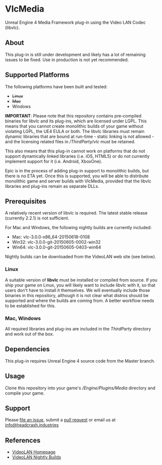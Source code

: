 # VlcMedia

Unreal Engine 4 Media Framework plug-in using the Video LAN Codec (libvlc).


## About

This plug-in is still under development and likely has a lot of remaining issues to be fixed. Use in production is not yet recommended.


## Supported Platforms

The following platforms have been built and tested:

- ~~Linux~~
- ~~Mac~~
- Windows

**IMPORTANT**: Please note that this repository contains pre-compiled binaries for libvlc and its plug-ins, which are licensed under LGPL. This means that you cannot create monolithic builds of your game without violating LGPL, the UE4 EULA or both. The libvlc libraries must remain dynamic libraries that are bound at run-time - static linking is not allowed - and the licensing related files in */ThirdParty/vlc* must be retained.

This also means that this plug-in cannot work on platforms that do not support dynamically linked libraries (i.e. iOS, HTML5) or do not currently implement support for it (i.e. Android, XboxOne).

Epic is in the process of adding plug-in support to monolithic builds, but there is no ETA yet. Once this is supported, you will be able to distribute monolithic game and server builds with VlcMedia, provided that the libvlc libraries and plug-ins remain as separate DLLs.


## Prerequisites

A relatively recent version of libvlc is required. The latest stable release (currently 2.2.1) is not sufficient.

For Mac and Windows, the following nightly builds are currently included:
* Mac: vlc-3.0.0-x86_64-20150618-0108
* Win32: vlc-3.0.0-git-20150605-0002-win32
* Win64: vlc-3.0.0-git-20150605-0403-win64

Nightly builds can be downloaded from the VideoLAN web site (see below).

### Linux

A suitable version of **libvlc** must be installed or compiled from source. If you ship your game on  Linux, you will likely want to include libvlc with it, so that users don't have to install it themselves. We will eventually include those binaries in this repository, although it is not clear what distros should be supported and where the builds are coming from. A better workflow needs to be established for this.

### Mac, Windows

All required libraries and plug-ins are included in the *ThirdParty* directory and work out of the box.


## Dependencies

This plug-in requires Unreal Engine 4 source code from the Master branch.


## Usage

Clone this repository into your game's */Engine/Plugins/Media* directory and compile your game.


## Support

Please [file an issue](https://github.com/ue4plugins/VlcMedia/issues), submit a
[pull request](https://github.com/ue4plugins/VlcMedia/pulls?q=is%3Aopen+is%3Apr)
or email us at info@headcrash.industries


## References

* [VideoLAN Homepage](http://videolan.org)
* [VideoLAN Nightly Builds](http://nightlies.videolan.org/)
